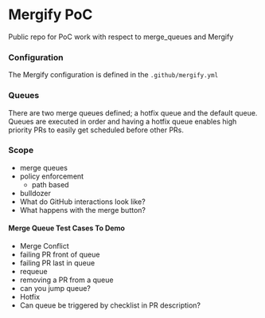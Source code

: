 # Mergify PoC

Public repo for PoC work with respect to merge_queues and Mergify

### Configuration

The Mergify configuration is defined in the `.github/mergify.yml`

### Queues

There are two merge queues defined; a hotfix queue and the default queue. Queues
are executed in order and having a hotfix queue enables high priority PRs to
easily get scheduled before other PRs.

### Scope

- merge queues
- policy enforcement
  - path based
- bulldozer
- What do GitHub interactions look like?
- What happens with the merge button?

#### Merge Queue Test Cases To Demo

* Merge Conflict
* failing PR front of queue
* failing PR last in queue
* requeue
* removing a PR from a queue
* can you jump queue?
* Hotfix
* Can queue be triggered by checklist in PR description?
